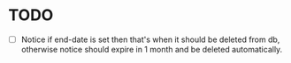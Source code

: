 # TODO

- [ ] Notice if end-date is set then that's when it should be deleted from db, otherwise notice should expire in 1 month and be deleted automatically.
